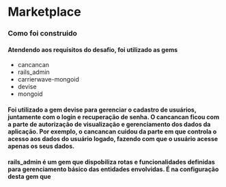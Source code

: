 # Marketplace

### Como foi construido

#### Atendendo aos requisitos do desafio, foi utilizado as gems
- cancancan
- rails_admin
- carrierwave-mongoid
- devise
- mongoid

#### Foi utilizado a gem devise para gerenciar o cadastro de usuários, juntamente com o login e recuperação de senha. O cancancan ficou com a parte de autorização de visualização e gerenciamento dos dados da aplicação. Por exemplo, o cancancan cuidou da parte em que controla o acesso aos dados do usuário logado, fazendo com que o usuário acesse apenas os seus dados. 

#### rails_admin é um gem que dispobiliza rotas e funcionalidades definidas para gerenciamento básico das entidades envolvidas. É na configuração desta gem que 